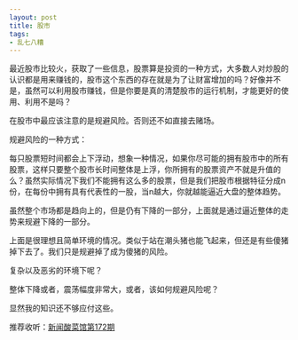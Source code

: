 ```yaml
---
layout: post
title: 股市
tags:
- 乱七八糟
---
```


最近股市比较火，获取了一些信息，股票算是投资的一种方式，大多数人对炒股的认识都是用来赚钱的，股市这个东西的存在就是为了让财富增加的吗？好像并不是，虽然可以利用股市赚钱，但是你要是真的清楚股市的运行机制，才能更好的使用、利用不是吗？

在股市中最应该注意的是规避风险。否则还不如直接去赌场。

规避风险的一种方式：

每只股票短时间都会上下浮动，想象一种情况，如果你尽可能的拥有股市中的所有股票，这样只要整个股市长时间整体是上浮，你所拥有的股票资产不就是升值的么？虽然实际情况下我们不能拥有这么多的股票，但是我们把股市根据特征分成n份，在每份中拥有具有代表性的一股，当n越大，你就越能逼近大盘的整体趋势。

虽然整个市场都是趋向上的，但是仍有下降的一部分，上面就是通过逼近整体的走势来规避下降的一部分。

上面是很理想且简单环境的情况。类似于站在潮头猪也能飞起来，但还是有些傻猪掉下去了。我们只是规避掉了成为傻猪的风险。

复杂以及恶劣的环境下呢？

整体下降或者，震荡幅度非常大，或者，该如何规避风险呢？

显然我的知识还不够应付这些。


推荐收听：[新闻酸菜馆第172期](http://www.lizhi.fm/12781/19715709742328966)